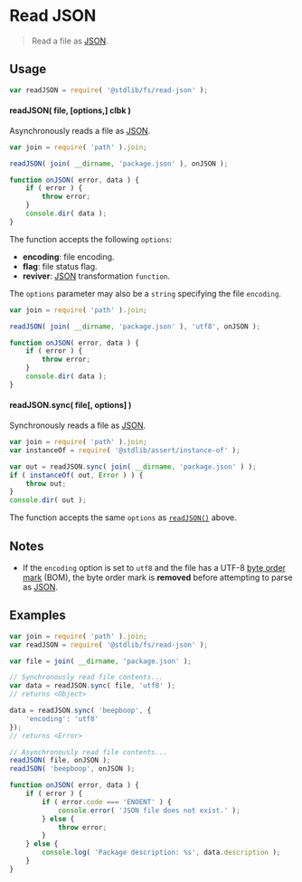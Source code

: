 <!--

@license Apache-2.0

Copyright (c) 2018 The Stdlib Authors.

Licensed under the Apache License, Version 2.0 (the "License");
you may not use this file except in compliance with the License.
You may obtain a copy of the License at

   http://www.apache.org/licenses/LICENSE-2.0

Unless required by applicable law or agreed to in writing, software
distributed under the License is distributed on an "AS IS" BASIS,
WITHOUT WARRANTIES OR CONDITIONS OF ANY KIND, either express or implied.
See the License for the specific language governing permissions and
limitations under the License.

-->

# Read JSON

> Read a file as [JSON][json].

<section class="usage">

## Usage

```javascript
var readJSON = require( '@stdlib/fs/read-json' );
```

<a name="read-json"></a>

#### readJSON( file, \[options,] clbk )

Asynchronously reads a file as [JSON][json].

```javascript
var join = require( 'path' ).join;

readJSON( join( __dirname, 'package.json' ), onJSON );

function onJSON( error, data ) {
    if ( error ) {
        throw error;
    }
    console.dir( data );
}
```

The function accepts the following `options`:

-   **encoding**: file encoding.
-   **flag**: file status flag.
-   **reviver**: [JSON][json] transformation `function`.

The `options` parameter may also be a `string` specifying the file `encoding`.

```javascript
var join = require( 'path' ).join;

readJSON( join( __dirname, 'package.json' ), 'utf8', onJSON );

function onJSON( error, data ) {
    if ( error ) {
        throw error;
    }
    console.dir( data );
}
```

#### readJSON.sync( file\[, options] )

Synchronously reads a file as [JSON][json].

```javascript
var join = require( 'path' ).join;
var instanceOf = require( '@stdlib/assert/instance-of' );

var out = readJSON.sync( join( __dirname, 'package.json' ) );
if ( instanceOf( out, Error ) ) {
    throw out;
}
console.dir( out );
```

The function accepts the same `options` as [`readJSON()`](#read-json) above.

</section>

<!-- /.usage -->

<section class="notes">

## Notes

-   If the `encoding` option is set to `utf8` and the file has a UTF-8 [byte order mark][bom] (BOM), the byte order mark is **removed** before attempting to parse as [JSON][json].

</section>

<!-- /.notes -->

<section class="examples">

## Examples

<!-- eslint no-undef: "error" -->

```javascript
var join = require( 'path' ).join;
var readJSON = require( '@stdlib/fs/read-json' );

var file = join( __dirname, 'package.json' );

// Synchronously read file contents...
var data = readJSON.sync( file, 'utf8' );
// returns <Object>

data = readJSON.sync( 'beepboop', {
    'encoding': 'utf8'
});
// returns <Error>

// Asynchronously read file contents...
readJSON( file, onJSON );
readJSON( 'beepboop', onJSON );

function onJSON( error, data ) {
    if ( error ) {
        if ( error.code === 'ENOENT' ) {
            console.error( 'JSON file does not exist.' );
        } else {
            throw error;
        }
    } else {
        console.log( 'Package description: %s', data.description );
    }
}
```

</section>

<!-- /.examples -->

<section class="links">

[json]: http://www.json.org/

[bom]: https://en.wikipedia.org/wiki/Byte_order_mark

</section>

<!-- /.links -->
